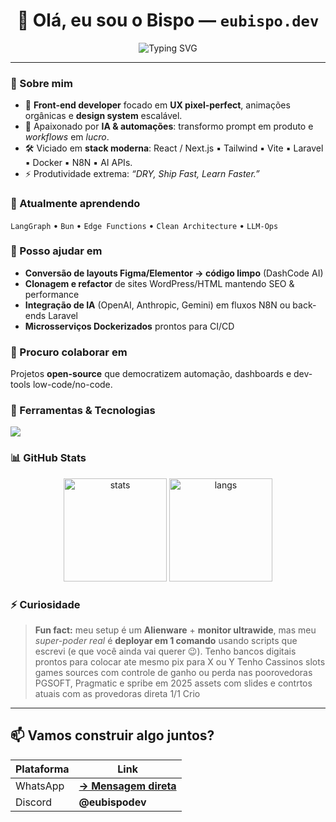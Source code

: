 <h1 align="center">👋 Olá, eu sou o <strong>Bispo</strong> — <code>eubispo.dev</code></h1>

<p align="center">
  <img src="https://readme-typing-svg.herokuapp.com?font=Fira+Code&size=22&pause=1000&color=00D4FF&center=true&vCenter=true&width=435&lines=Front-end+Craftsman;AI+Automation+Enthusiast;Clean+%26+Performant+Code+Advocate" alt="Typing SVG">
</p>

---

### 🚀 Sobre mim
- 🎨 **Front-end developer** focado em **UX pixel-perfect**, animações orgânicas e **design system** escalável.  
- 🤖 Apaixonado por **IA & automações**: transformo prompt em produto e _workflows_ em _lucro_.  
- 🛠️ Viciado em **stack moderna**: React / Next.js ▪️ Tailwind ▪️ Vite ▪️ Laravel ▪️ Docker ▪️ N8N ▪️ AI APIs.  
- ⚡ Produtividade extrema: _“DRY, Ship Fast, Learn Faster.”_  

### 🌱 Atualmente aprendendo
`LangGraph` • `Bun` • `Edge Functions` • `Clean Architecture` • `LLM-Ops`

### 💞️ Posso ajudar em
- **Conversão de layouts Figma/Elementor → código limpo** (DashCode AI)  
- **Clonagem e refactor** de sites WordPress/HTML mantendo SEO & performance  
- **Integração de IA** (OpenAI, Anthropic, Gemini) em fluxos N8N ou back-ends Laravel  
- **Microsserviços Dockerizados** prontos para CI/CD

### 👀 Procuro colaborar em
Projetos **open-source** que democratizem automação, dashboards e dev-tools low-code/no-code.

### 🧰 Ferramentas & Tecnologias

<img src="https://skillicons.dev/icons?i=html,css,js,ts,react,nextjs,tailwind,php,laravel,docker,git,github,vscode,py,vite,nestjs" />

### 📊 GitHub Stats

<p align="center">
  <img src="https://github-readme-stats.vercel.app/api?username=Codebispo&show_icons=true&theme=dracula" alt="stats" height="165">
  <img src="https://github-readme-stats.vercel.app/api/top-langs/?username=Codebispo&layout=compact&theme=dracula" alt="langs" height="165">
</p>

### ⚡ Curiosidade
> **Fun fact:** meu setup é um **Alienware** + **monitor ultrawide**, mas meu _super-poder real_ é **deployar em 1 comando** usando scripts que escrevi (e que você ainda vai querer 😉).
>Tenho bancos digitais prontos para colocar ate mesmo pix para X ou Y
> Tenho Cassinos slots games sources com controle de ganho ou perda nas poorovedoras PGSOFT, Pragmatic e spribe em 2025 assets com slides e contrtos atuais com as provedoras direta 1/1
> Crio
---

## 📫 Vamos construir algo juntos?

| Plataforma | Link |
|------------|------|
| WhatsApp | **[→ Mensagem direta](https://wa.me/5537991391181?text=%F0%9F%8C%9F+Ol%C3%A1+Bispo!+Encontrei+seu+GitHub+e+quero+conversar.)** |
| Discord | **@eubispodev** |
